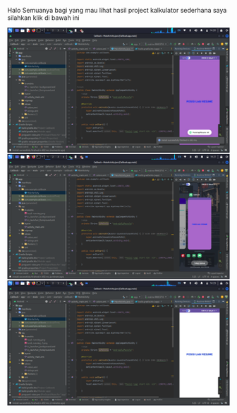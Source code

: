 Halo Semuanya bagi yang mau lihat hasil project kalkulator sederhana saya silahkan klik di bawah ini

![alt text](https://github.com/Wira07/Callback/blob/master/app/src/main/res/drawable/hasil_running.png?raw=true)
![alt text](https://github.com/Wira07/Callback/blob/master/app/src/main/res/drawable/hasil_running_2.png?raw=true)
![alt text](https://github.com/Wira07/Callback/blob/master/app/src/main/res/drawable/hasil_running_3.png?raw=true)
